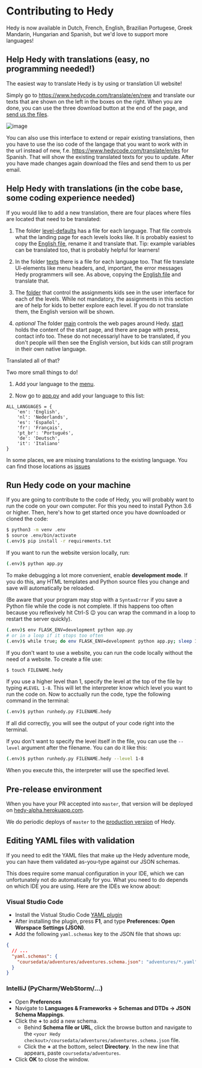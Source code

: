 Contributing to Hedy
======================

Hedy is now available in Dutch, French, English, Brazilian Portugese, Greek Mandarin, Hungarian and Spanish, but we'd love to support more languages!

Help Hedy with translations (easy, no programming needed!)
------------

The easiest way to translate Hedy is by using or translation UI website!

Simply go to https://www.hedycode.com/translate/en/new and translate our texts that are shown on the left in the boxes on the right. When you are done, you can use the three download button at the end of the page, and [send us the files](mailto:hedy@felienne.com).

![image](https://user-images.githubusercontent.com/1003685/116811756-3ed55f80-ab4b-11eb-881a-85677a30ef5e.png)

You can also use this interface to extend or repair existing translations, then you have to use the iso code of the langage that you want to work with in the url instead of new, f.e. https://www.hedycode.com/translate/en/es for Spanish. That will show the existing translated texts for you to update. After you have made changes again download the files and send them to us per email.


Help Hedy with translations (in the cobe base, some coding experience needed)
------------

If you would like to add a new translation, there are four places where files are located that need to be translated:

1) The folder [level-defaults](https://github.com/Felienne/hedy/blob/master/coursedata/level-defaults/) has a file for each language. That file controls what the landing page for each levels looks like. It is probably easiest to copy the [English file](https://github.com/Felienne/hedy/blob/master/coursedata/level-defaults/en.yaml), rename it and translate that. Tip: example variables can be translated too, that is probably helpful for learners!

2) In the folder [texts](https://github.com/Felienne/hedy/tree/master/coursedata/texts) there is a file for each language too. That file translate UI-elements like menu headers, and, important, the error messages Hedy programmers will see. As above, copying the [English file](https://github.com/Felienne/hedy/blob/master/coursedata/texts/en.yaml) and translate that.

3) The [folder](https://github.com/Felienne/hedy/tree/master/coursedata/adventures) that control the assignments kids see in the user interface for each of the levels. While not mandatory, the assignments in this section are of help for kids to better explore each level. If you do not translate them, the English version will be shown.

4) *optional* The folder [main](https://github.com/Felienne/hedy/tree/master/main) controls the web pages around Hedy. [start](https://github.com/Felienne/hedy/blob/master/main/start-en.md) holds the content of the start page, and there are page with press, contact info too. These do not necessariyl have to be translated, if you don't people will then see the English version, but kids can still program in their own native language.


Translated all of that?

Two more small things to do!

1) Add your language to the [menu](https://github.com/Felienne/hedy/blob/master/main/menu.json).

2) Now go to [app.py](https://github.com/Felienne/hedy/blob/master/app.py) and add your language to this list:

```
ALL_LANGUAGES = {
    'en': 'English',
    'nl': 'Nederlands',
    'es': 'Español',
    'fr': 'Français',
    'pt_br': 'Português',
    'de': 'Deutsch',
    'it': 'Italiano'
}
```

In some places, we are missing translations to the existing language. You can find those locations as [issues](https://github.com/Felienne/hedy/issues?q=is%3Aissue+is%3Aopen+label%3A%22translation+needed%22)


Run Hedy code on your machine
------------

If you are going to contribute to the code of Hedy, you will probably want to run the code on your own computer. For this you need to install Python 3.6 or higher. Then, here's how to get started once you have downloaded or cloned the code:

```bash
$ python3 -m venv .env
$ source .env/bin/activate
(.env)$ pip install -r requirements.txt
```

If you want to run the website version locally, run:
```bash
(.env)$ python app.py
```

To make debugging a lot more convenient, enable **development mode**. If you do this, any HTML templates and Python
source files you change and save will automatically be reloaded.

(Be aware that your program may stop with a `SyntaxError` if you save a Python file
while the code is not complete. If this happens too often because you reflexively hit Ctrl-S 😉
you can wrap the command in a loop to restart the server quickly).


```bash
(.env)$ env FLASK_ENV=development python app.py
# or in a loop if it stops too often
(.env)$ while true; do env FLASK_ENV=development python app.py; sleep 1; done
```

If you don't want to use a website, you can run the code locally without the need of a website. To create a file use:
```bash
$ touch FILENAME.hedy
```
If you use a higher level than 1, specify the level at the top of the file by typing ```#LEVEL 1-8```. This will let the interpreter know which level you want to run the code on. Now to acctually run the code, type the following command in the terminal:
```bash
(.env)$ python runhedy.py FILENAME.hedy
```
If all did correctly, you will see the output of your code right into the terminal.

If you don't want to specify the level itself in the file, you can use the ```--level``` argument after the filename. You can do it like this:
```bash
(.env)$ python runhedy.py FILENAME.hedy --level 1-8
```
When you execute this, the interpreter will use the specified level.

Pre-release environment
-----------------------

When you have your PR accepted into `master`, that version will be deployed on [hedy-alpha.herokuapp.com](https://hedy-alpha.herokuapp.com).

We do periodic deploys of `master` to the [production version](https://hedycode.com) of Hedy.

Editing YAML files with validation
----------------------------------

If you need to edit the YAML files that make up the Hedy adventure mode,
you can have them validated as-you-type against our JSON schemas.

This does require some manual configuration in your IDE, which we can
unfortunately not do automatically for you. What you need to do depends
on which IDE you are using. Here are the IDEs we know about:

### Visual Studio Code

* Install the Vistual Studio Code [YAML plugin](https://marketplace.visualstudio.com/items?itemName=redhat.vscode-yaml)
* After installing the plugin, press **F1**, and type **Preferences: Open Worspace Settings (JSON)**.
* Add the following `yaml.schemas` key to the JSON file that shows up:

```json
{
  // ...
  "yaml.schemas": {
    "coursedata/adventures/adventures.schema.json": "adventures/*.yaml"
  }
}
```

### IntelliJ (PyCharm/WebStorm/...)

* Open **Preferences**
* Navigate to **Languages & Frameworks → Schemas and DTDs → JSON Schema Mappings**.
* Click the **+** to add a new schema.
  * Behind **Schema file or URL**, click the browse button and navigate to the `<your Hedy checkout>/coursedata/adventures/adventures.schema.json` file.
  * Click the **+** at the bottom, select **Directory**. In the new line that appears, paste `coursedata/adventures`.
* Click **OK** to close the window.
